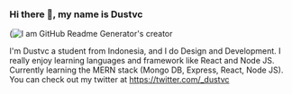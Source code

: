 ### Hi there 👋, my name is Dustvc

(![I am GitHub Readme Generator's creator](https://pbs.twimg.com/profile_banners/1574065682035052544/1664149973/600x200)

I'm Dustvc a student from Indonesia, and I do Design and Development. I really enjoy learning languages and framework like React and Node JS. Currently learning the MERN stack (Mongo DB, Express, React, Node JS). You can check out my twitter at https://twitter.com/_dustvc
